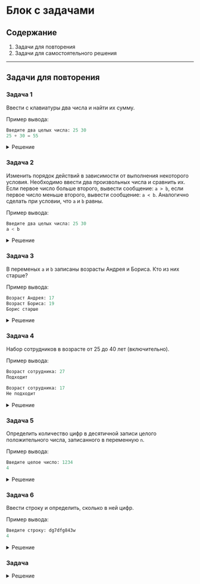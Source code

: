# Блок с задачами

## Содержание

1. Задачи для повторения
2. Задачи для самостоятельного решения

---

## Задачи для повторения

### Задача 1

Ввести с клавиатуры два числа и найти их сумму.

Пример вывода:

```python
Введите два целых числа: 25 30
25 + 30 = 55
```

<details>
  <summary>Решение</summary>
  
  Алгоритм решения:
  1. Вывести на экран строку `Введите два целых числа:`
  2. Ввести два числа c клавиатуры
  3. Вывести сумму двух чисел
  
  **Простое решение**
  
  ```python
  print('Введите два целых числа: ')
  a = int(input())
  b = int(input())
  print(f'{a} + {b} = {a+b}')
  ```
  
  **Сложное решение**
  
  ```python
  a, b = map(int, input('Введите два целых числа: ').split())
  print(f'{a} + {b} = {a+b}')
  ```
</details>

### Задача 2

Изменить порядок действий в зависимости от выполнения некоторого условия.
Необходимо ввести два произвольных числа и сравнить их. Если первое число больше второго, вывести сообщение: `a > b`,
если первое число меньше второго, вывести сообщение: `a < b`. Аналогично сделать при условии, что `a` и `b` равны.

Пример вывода:

```python
Введите два целых числа: 25 30
a < b
```

<details>
  <summary>Решение</summary>
  
  Алгоритм решения:
  1. Вывести на экран строку `Введите два целых числа:`
  2. Ввести два числа c клавиатуры
  3. Сравнить два числа
  4. При выполнении первого условия, вывести: `a > b`
  4. При выполнении второго условия, вывести: `a < b`
  4. При выполнении третьего условия, вывести: `a = b`
  
  **Простое решение**                                                   
                                                     
  ```python
  print('Введите два целых числа: ')
  a = int(input())
  b = int(input())
  if a > b:
    print(f'{a} > {b}')
  else: 
    if a < b:
      print(f'{a} < {b}')
    else:
      print(f'{a} = {b}')
  ```     
  
  **Сложное решение**
  
  ```python             
  a, b = map(int, input('Введите два целых числа: ').split())
  if a > b:
    print(f'{a} > {b}')
  elif a < b:
    print(f'{a} < {b}')
  else:
    print(f'{a} = {b}')   
  ```           
</details>

### Задача 3

В переменых `a` и `b` записаны возрасты Андрея и Бориса. Кто из них старше?
  
Пример вывода:

```python
Возраст Андрея: 17
Возраст Бориса: 19
Борис старше
```
  
<details>
  <summary>Решение</summary>
  
  Алгоритм решения:
  1. Вывести на экран строку `Возраст Андрея:`
  2. Ввести возраст Андрея c клавиатуры
  3. Вывести на экран строку `Возраст Бориса:`
  4. Ввести возраст Бориса c клавиатуры
  5. Сравнить два числа
  6. При выполнении первого условия, вывести: `Андрей старше`
  7. При выполнении второго условия, вывести: `Одного возраста`
  8. При выполнении третьего условия, вывести: `Борис старше`
                                                     
  **Простое решение**                                                   
                                                     
  ```python
  print('Введите возраст Андрея: ')
  a = int(input())
  print('Введите возраст Бориса: ')
  b = int(input())
  if a > b:
    print('Андрей старше')
  else:
    if a == b:
      print('Одного возраста')
    else:
      print('Борис старше')
  ```     
  
  **Сложное решение**
  
  ```python             
  a = int(input('Введите рост Андрея: '))
  b = int(input('Введите рост Бориса: '))
  if a > b:
    print('Андрей старше')
  elif a < b:
    print('Борис старше')
  else:
    print('Одного возраста')   
  ```                                                   
</details>

### Задача 4

Набор сотрудников в возрасте от 25 до 40 лет (включительно).
 
Пример вывода:

```python
Возраст сотрудника: 27
Подходит
  
Возраст сотрудника: 17
Не подходит
```
  
<details>
  <summary>Решение</summary>
  
  Алгоритм решения:
  1. Вывести на экран строку `Возраст сотрудника:`
  2. Ввести возраст сотрудника c клавиатуры
  3. Сравнить число с условием (`a >= 25 and a <= 40`)
  4. При выполнении обоих условия, вывести: `Подходит`
  5. При невыполнении обоих условий, вывести: `Не подходит`
                                                     
  **Простое решение**                                                   
                                                     
  ```python
  print('Возраст сотрудника: ')
  a = int(input())
  if a >= 25 and a <= 40:
    print('Подходит')
  else:
    print('Не подходит')
  ```
                       
  или                     
  
  ```python
  print('Возраст сотрудника: ')
  a = int(input())
  if a < 25 or a > 40:
    print('Не подходит')
  else:
    print('Подходит')
  ```
                       
  **Сложное решение**
  
  ```python             
  a = int(input('Возраст сотрудника: '))
  if 25 <= a <= 40:
    print('Подходит')
  else:
    print('Не подходит')  
  ```      
</details>

### Задача 5

Определить количество цифр в десятичной записи целого положительного числа, записанного в переменную `n`.

Пример вывода:

```python
Введите целое число: 1234
4
```
  
<details>
  <summary>Решение</summary>
  
  Алгоритм решения:
  1. Вывести на экран строку `Введите целое число:`
  2. Ввести число c клавиатуры
  3. Присвоить счетчику значение `0`
  4. Объявить цикл `while` с условием `n > 0`
  5. В тело цикла добавить следующие операции:
      - Отсечь последнюю цифру цисла `n` с помощью получения целой части от деления на `10`
      - Увеличить счетчик на `1`
  6. По окончинию цикла вывести значение счетчика
                                                     
  **Простое решение**                                                   
                                                     
  ```python
  print('Введите целое число: ')
  n = int(input())
  k = 0
  while n > 0:
    n = n // 10  # Отсекаем последнюю цифру
    k = k + 1    # Увеличиваем счетчик
  print(k)
  ```
                       
  **Сложное решение**                    
  
  ```python
  n = int(input('Введите целое число: '))
  k = 0
  while n > 0:
    n //= 10  # Отсекаем последнюю цифру
    k += 1    # Увеличиваем счетчик
  print(k)
  ```
</details>
  
### Задача 6
  
Ввести строку и определить, сколько в ней цифр.
  
Пример вывода:
  
```python
Введите строку: dg7dfg843w
4
```

<details>
  <summary>Решение</summary>
  
</details>
  
### Задача 

<details>
  <summary>Решение</summary>
  
</details>

